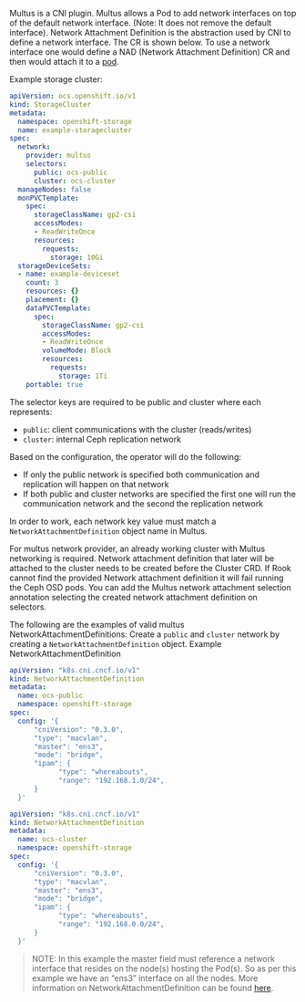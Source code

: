 Multus is a CNI plugin. Multus allows a Pod to add network interfaces on top of the default network interface. (Note: It does not remove the default interface). Network Attachment Definition is the abstraction used by CNI to define a network interface. The CR is shown below. To use a network interface one would define a NAD (Network Attachment Definition) CR and then would attach it to a [pod][1].

Example storage cluster:
```yaml
apiVersion: ocs.openshift.io/v1
kind: StorageCluster
metadata:
  namespace: openshift-storage
  name: example-storagecluster
spec:
  network:                             
    provider: multus
    selectors:
      public: ocs-public  
      cluster: ocs-cluster
  manageNodes: false
  monPVCTemplate:
    spec:
      storageClassName: gp2-csi
      accessModes:
      - ReadWriteOnce
      resources:
        requests:
          storage: 10Gi
  storageDeviceSets:
  - name: example-deviceset
    count: 3
    resources: {}
    placement: {}
    dataPVCTemplate:
      spec:
        storageClassName: gp2-csi
        accessModes:
        - ReadWriteOnce
        volumeMode: Block
        resources:
          requests:
            storage: 1Ti
    portable: true
```

The selector keys are required to be public and cluster where each represents:
* `public`: client communications with the cluster (reads/writes)
* `cluster`: internal Ceph replication network

Based on the configuration, the operator will do the following:
* If only the public network is specified both communication and replication will happen on that network
* If both public and cluster networks are specified the first one will run the communication network and the second the replication network

In order to work, each network key value must match a `NetworkAttachmentDefinition` object name in Multus. 

For multus network provider, an already working cluster with Multus networking is required. Network attachment definition that later will be attached to the cluster needs to be created before the Cluster CRD. If Rook cannot find the provided Network attachment definition it will fail running the Ceph OSD pods. You can add the Multus network attachment selection annotation selecting the created network attachment definition on selectors.

The following are the examples of valid multus NetworkAttachmentDefinitions:
Create a `public` and `cluster` network by creating a `NetworkAttachmentDefinition` object.
Example NetworkAttachmentDefinition
```yaml
apiVersion: "k8s.cni.cncf.io/v1"
kind: NetworkAttachmentDefinition
metadata:
  name: ocs-public
  namespace: openshift-storage
spec:
  config: '{
      "cniVersion": "0.3.0",
      "type": "macvlan",
      "master": "ens3",
      "mode": "bridge",
      "ipam": {
            "type": "whereabouts",
            "range": "192.168.1.0/24",
      }
  }'
```
```yaml
apiVersion: "k8s.cni.cncf.io/v1"
kind: NetworkAttachmentDefinition
metadata:
  name: ocs-cluster
  namespace: openshift-storage
spec:
  config: '{
      "cniVersion": "0.3.0",
      "type": "macvlan",
      "master": "ens3",
      "mode": "bridge",
      "ipam": {
            "type": "whereabouts",
            "range": "192.168.0.0/24",
      }
  }'
```
> NOTE: In this example the master field must reference a network interface that resides on the node(s) hosting the Pod(s). So as per this example we have an “ens3” interface on all the nodes.
More information on NetworkAttachmentDefinition can be found [here][2].

[1]: https://docs.openshift.com/container-platform/4.4/networking/multiple_networks/attaching-pod.html
[2]: https://docs.openshift.com/container-platform/4.1/networking/managing-multinetworking.html